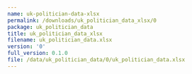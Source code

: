 ```yaml
---
name: uk-politician-data-xlsx
permalink: /downloads/uk_politician_data_xlsx/0
package: uk_politician_data
title: uk_politician_data_xlsx
filename: uk_politician_data.xlsx
version: '0'
full_version: 0.1.0
file: /data/uk_politician_data/0/uk_politician_data.xlsx
---
```

